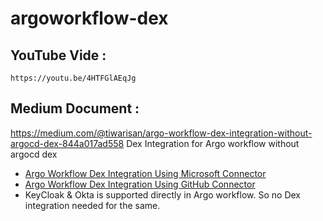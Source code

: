 # argoworkflow-dex
## YouTube Vide : 
    https://youtu.be/4HTFGlAEqJg 
## Medium Document : 
   https://medium.com/@tiwarisan/argo-workflow-dex-integration-without-argocd-dex-844a017ad558
Dex Integration for Argo workflow without argocd dex
- [Argo Workflow Dex Integration Using Microsoft Connector](https://github.com/tiwarisanjay/argoworkflow-dex/blob/develop/charts/awdex-microsoft/README.md)
- [Argo Workflow Dex Integration Using GitHub Connector](https://github.com/tiwarisanjay/argoworkflow-dex/blob/develop/charts/awdex-github/README.md)
- KeyCloak & Okta is supported directly in Argo workflow. So no Dex integration needed for the same. 
